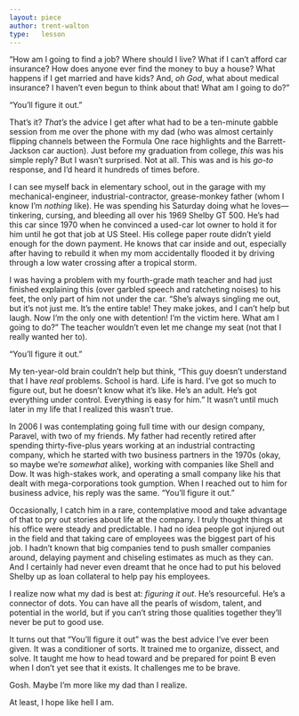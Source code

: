 ```yaml
---
layout: piece
author: trent-walton
type:   lesson
---
```


“How am I going to find a job? Where should I live? What if I can’t afford car insurance? How does anyone ever find the money to buy a house? What happens if I get married and have kids? And, *oh God*, what about medical insurance? I haven’t even begun to think about that! What am I going to do?”

“You’ll figure it out.”

That’s it? *That’s* the advice I get after what had to be a ten-minute gabble session from me over the phone with my dad (who was almost certainly flipping channels between the Formula One race highlights and the Barrett-Jackson car auction). Just before my graduation from college, *this* was his simple reply? But I wasn’t surprised. Not at all. This was and is his *go-to* response, and I’d heard it hundreds of times before.

I can see myself back in elementary school, out in the garage with my mechanical-engineer, industrial-contractor, grease-monkey father (whom I know I’m *nothing* like). He was spending his Saturday doing what he loves—tinkering, cursing, and bleeding all over his 1969 Shelby GT 500. He’s had this car since 1970 when he convinced a used-car lot owner to hold it for him until he got that job at US Steel. His college paper route didn’t yield enough for the down payment. He knows that car inside and out, especially after having to rebuild it when my mom accidentally flooded it by driving through a low water crossing after a tropical storm.

I was having a problem with my fourth-grade math teacher and had just finished explaining this (over garbled speech and ratcheting noises) to his feet, the only part of him not under the car. “She’s always singling me out, but it’s not just me. It’s the entire table! They make jokes, and I can’t help but laugh. Now I’m the only one with detention! I’m the victim here. What am I going to do?” The teacher wouldn’t even let me change my seat (not that I really wanted her to).

“You’ll figure it out.”

My ten-year-old brain couldn’t help but think, “This guy doesn’t understand that I have *real* problems. School is hard. Life is hard. I’ve got so much to figure out, but he doesn’t know what it’s like. He’s an adult. He’s got everything under control. Everything is easy for him.” It wasn’t until much later in my life that I realized this wasn’t true.

In 2006 I was contemplating going full time with our design company, Paravel, with two of my friends. My father had recently retired after spending thirty-five-plus years working at an industrial contracting company, which he started with two business partners in the 1970s (okay, so maybe we’re *somewhat* alike), working with companies like Shell and Dow. It was high-stakes work, and operating a small company like his that dealt with mega-corporations took gumption. When I reached out to him for business advice, his reply was the same. “You’ll figure it out.”

Occasionally, I catch him in a rare, contemplative mood and take advantage of that to pry out stories about life at the company. I truly thought things at his office were steady and predictable. I had no idea people got injured out in the field and that taking care of employees was the biggest part of his job. I hadn’t known that big companies tend to push smaller companies around, delaying payment and chiseling estimates as much as they can. And I certainly had never even dreamt that he once had to put his beloved Shelby up as loan collateral to help pay his employees.

I realize now what my dad is best at: *figuring it out*. He’s resourceful. He’s a connector of dots. You can have all the pearls of wisdom, talent, and potential in the world, but if you can’t string those qualities together they’ll never be put to good use.

It turns out that “You’ll figure it out” was the best advice I’ve ever been given. It was a conditioner of sorts. It trained me to organize, dissect, and solve. It taught me how to head toward and be prepared for point B even when I don’t yet see that it exists. It challenges me to be brave.

Gosh. Maybe I’m more like my dad than I realize.

At least, I hope like hell I am.